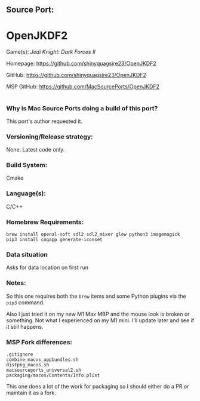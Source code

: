## Source Port:
# OpenJKDF2

Game(s): *Jedi Knight: Dark Forces II*

Homepage: https://github.com/shinyquagsire23/OpenJKDF2

GitHub: https://github.com/shinyquagsire23/OpenJKDF2

MSP GitHub: https://github.com/MacSourcePorts/OpenJKDF2

#
### Why is Mac Source Ports doing a build of this port?
This port's author requested it. 

### Versioning/Release strategy:
None. Latest code only. 

### Build System: 
Cmake

### Language(s):
C/C++

### Homebrew Requirements:

```
brew install openal-soft sdl2 sdl2_mixer glew python3 imagemagick
pip3 install cogapp generate-iconset
```
### Data situation
Asks for data location on first run

### Notes:
So this one requires both the `brew` items and some Python plugins via the `pip3` command. 

Also I just tried it on my new M1 Max MBP and the mouse look is broken or something. Not what I experienced on my M1 mini. I'll update later and see if it still happens. 

### MSP Fork differences:
```
.gitignore
combine_macos_appbundles.sh
distpkg_macos.sh
macsourceports_universal2.sh
packaging/macos/Contents/Info.plist
```

This one does a lot of the work for packaging so I should either do a PR or maintain it as a fork. 